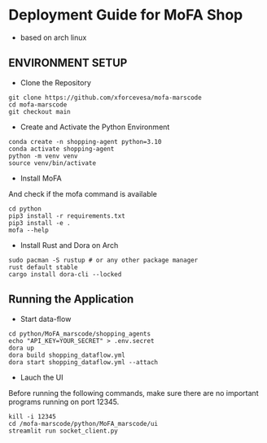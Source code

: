 # Deployment Guide for MoFA Shop
- based on arch linux

## ENVIRONMENT SETUP

- Clone the Repository

``` shell
git clone https://github.com/xforcevesa/mofa-marscode
cd mofa-marscode
git checkout main
```

- Create and Activate the Python Environment 

``` shell
conda create -n shopping-agent python=3.10
conda activate shopping-agent
python -m venv venv
source venv/bin/activate
```

- Install MoFA

And check if the mofa command is available

```
cd python
pip3 install -r requirements.txt
pip3 install -e .
mofa --help
```

- Install Rust and Dora on Arch

``` shell
sudo pacman -S rustup # or any other package manager
rust default stable
cargo install dora-cli --locked
```

## Running the Application 

- Start data-flow

```
cd python/MoFA_marscode/shopping_agents
echo "API_KEY=YOUR_SECRET" > .env.secret
dora up
dora build shopping_dataflow.yml
dora start shopping_dataflow.yml --attach
```

- Lauch the UI

Before running the following commands, make sure there are no important programs running on port 12345.

```
kill -i 12345
cd /mofa-marscode/python/MoFA_marscode/ui
streamlit run socket_client.py
```

